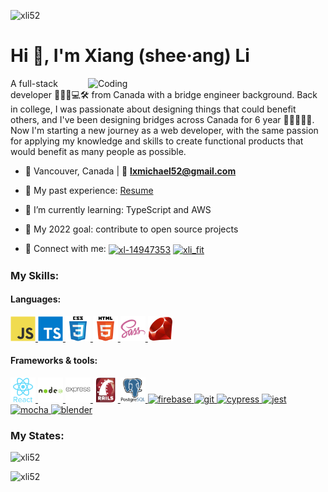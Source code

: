 <p align="left"> <img src="https://komarev.com/ghpvc/?username=xli52&label=Profile%20views&color=0e75b6&style=flat" alt="xli52" /> </p>

<h1 align="left">Hi 👋, I'm Xiang (shee·ang) Li</h1>

<img width='380' align='right' alt="Coding"  src='https://camo.githubusercontent.com/5ddf73ad3a205111cf8c686f687fc216c2946a75005718c8da5b837ad9de78c9/68747470733a2f2f7468756d62732e6766796361742e636f6d2f4576696c4e657874446576696c666973682d736d616c6c2e676966'>

<p align="left">A full-stack developer 👨🏻‍💻💻🛠 from Canada with a bridge engineer background. Back in college, I was passionate about designing things that could benefit others, and I've been designing bridges across Canada for 6 year 👷🏻‍♂️📐📝. Now I'm starting a new journey as a web developer, with the same passion for applying my knowledge and skills to create functional products that would benefit as many people as possible.</p>

- 📍 Vancouver, Canada  |  📧 **lxmichael52@gmail.com**

<!-- - ⭐ My featured project: an animated AI chat application 🤖 [Ready4Chat](https://github.com/xli52/ready4chat) -->

- 📄 My past experience: [Resume](https://drive.google.com/file/d/1Ys0nkJufpkCI0RGh4j7jtPGg1peLsUIi/view?usp=sharing)

- 🌱 I’m currently learning: TypeScript and AWS

- 💪 My 2022 goal: contribute to open source projects

- 🔗 Connect with me: 
<a href="https://linkedin.com/in/xl-14947353" target="blank"><img align="center" src="https://raw.githubusercontent.com/rahuldkjain/github-profile-readme-generator/master/src/images/icons/Social/linked-in-alt.svg" alt="xl-14947353" height="20" width="30" /></a>
<a href="https://instagram.com/xli_fit" target="blank"><img align="center" src="https://raw.githubusercontent.com/rahuldkjain/github-profile-readme-generator/master/src/images/icons/Social/instagram.svg" alt="xli_fit" height="20" width="30" /></a>
</p>

<h3 align="left">My Skills:</h3>
<h4 align="left">Languages:</h4>
<p align="left">
  <a href="https://developer.mozilla.org/en-US/docs/Web/JavaScript" target="_blank" rel="noreferrer"> <img src="https://raw.githubusercontent.com/devicons/devicon/master/icons/javascript/javascript-original.svg" alt="javascript" width="40" height="40"/> </a> 
  <a href="https://www.typescriptlang.org/" target="_blank" rel="noreferrer"> <img src="https://raw.githubusercontent.com/devicons/devicon/master/icons/typescript/typescript-original.svg" alt="typescript" width="40" height="40"/> </a>
  <a href="https://www.w3schools.com/css/" target="_blank" rel="noreferrer"> <img src="https://raw.githubusercontent.com/devicons/devicon/master/icons/css3/css3-original-wordmark.svg" alt="css3" width="40" height="40"/> </a>
  <a href="https://www.w3.org/html/" target="_blank" rel="noreferrer"> <img src="https://raw.githubusercontent.com/devicons/devicon/master/icons/html5/html5-original-wordmark.svg" alt="html5" width="40" height="40"/> </a>
  <a href="https://sass-lang.com" target="_blank" rel="noreferrer"> <img src="https://raw.githubusercontent.com/devicons/devicon/master/icons/sass/sass-original.svg" alt="sass" width="40" height="40"/> </a>
  <a href="https://www.ruby-lang.org/en/" target="_blank" rel="noreferrer"> <img src="https://raw.githubusercontent.com/devicons/devicon/master/icons/ruby/ruby-original.svg" alt="ruby" width="40" height="40"/> </a>
<h4 align="left">Frameworks & tools:</h4>
  <a href="https://reactjs.org/" target="_blank" rel="noreferrer"> <img src="https://raw.githubusercontent.com/devicons/devicon/master/icons/react/react-original-wordmark.svg" alt="react" width="40" height="40"/> </a>
  <a href="https://nodejs.org" target="_blank" rel="noreferrer"> <img src="https://raw.githubusercontent.com/devicons/devicon/master/icons/nodejs/nodejs-original-wordmark.svg" alt="nodejs" width="40" height="40"/> </a>
  <a href="https://expressjs.com" target="_blank" rel="noreferrer"> <img src="https://raw.githubusercontent.com/devicons/devicon/master/icons/express/express-original-wordmark.svg" alt="express" width="40" height="40"/> </a>
  <a href="https://rubyonrails.org" target="_blank" rel="noreferrer"> <img src="https://raw.githubusercontent.com/devicons/devicon/master/icons/rails/rails-original-wordmark.svg" alt="rails" width="40" height="40"/> </a>
  <a href="https://www.postgresql.org" target="_blank" rel="noreferrer"> <img src="https://raw.githubusercontent.com/devicons/devicon/master/icons/postgresql/postgresql-original-wordmark.svg" alt="postgresql" width="40" height="40"/> </a> 
  <a href="https://firebase.google.com/" target="_blank" rel="noreferrer"> <img src="https://www.vectorlogo.zone/logos/firebase/firebase-icon.svg" alt="firebase" width="40" height="40"/> </a>
  <a href="https://git-scm.com/" target="_blank" rel="noreferrer"> <img src="https://www.vectorlogo.zone/logos/git-scm/git-scm-icon.svg" alt="git" width="40" height="40"/> </a>
  <a href="https://www.cypress.io" target="_blank" rel="noreferrer"> <img src="https://raw.githubusercontent.com/simple-icons/simple-icons/6e46ec1fc23b60c8fd0d2f2ff46db82e16dbd75f/icons/cypress.svg" alt="cypress" width="40" height="40"/> </a>
  <a href="https://jestjs.io" target="_blank" rel="noreferrer"> <img src="https://www.vectorlogo.zone/logos/jestjsio/jestjsio-icon.svg" alt="jest" width="40" height="40"/> </a>
  <a href="https://mochajs.org" target="_blank" rel="noreferrer"> <img src="https://www.vectorlogo.zone/logos/mochajs/mochajs-icon.svg" alt="mocha" width="40" height="40"/> </a>
  <a href="https://www.blender.org/" target="_blank" rel="noreferrer"> <img src="https://download.blender.org/branding/community/blender_community_badge_white.svg" alt="blender" width="40" height="40"/> </a> 
</p>

<h3 align="left">My States:</h3>
<p>&nbsp;<img align="left" src="https://github-readme-stats.vercel.app/api?username=xli52&show_icons=true&locale=en" alt="xli52" /></p>
<!-- <p><img align="left" src="https://github-readme-streak-stats.herokuapp.com/?user=xli52&" alt="xli52" /></p> -->
<p><img align="left" src="https://github-readme-stats.vercel.app/api/top-langs?username=xli52&show_icons=true&locale=en&layout=compact" alt="xli52" /></p>
